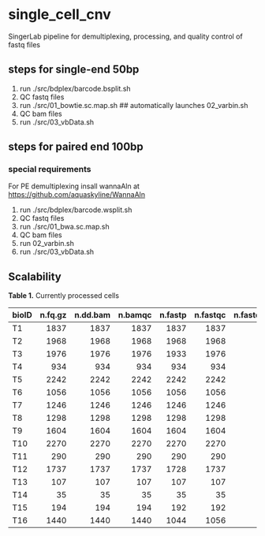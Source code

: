 # single_cell_cnv
SingerLab pipeline for demultiplexing, processing, and quality control of
fastq files

## steps for single-end 50bp
1. run ./src/bdplex/barcode.bsplit.sh
2. QC fastq files
3. run ./src/01_bowtie.sc.map.sh ## automatically launches 02_varbin.sh
4. QC bam files
5. run ./src/03_vbData.sh


## steps for paired end 100bp

### special requirements
For PE demultiplexing insall wannaAln at https://github.com/aquaskyline/WannaAln

1. run ./src/bdplex/barcode.wsplit.sh
2. QC fastq files
3. run ./src/01_bwa.sc.map.sh
4. QC bam files
5. run 02_varbin.sh
6. run ./src/03_vbData.sh


## Scalability
**Table 1.** Currently processed cells

|bioID    | n.fq.gz| n.dd.bam| n.bamqc| n.fastp| n.fastqc| n.fastq_screen| n.flagstat| n.idxstat| n.markdup| n.aln.metrics| n.cycle.metrics| n.dist.metrics| n.preseq.curve| n.presec.extrap| n.stats| n.5k.quantal| n.20k.quantal| n.50k.quantal| n.mapd.qc| n.ploidy| n.5k.cells| n.20k.cells| n.50k.cells|
|:--------|-------:|--------:|-------:|-------:|--------:|--------------:|----------:|---------:|---------:|-------------:|---------------:|--------------:|--------------:|---------------:|-------:|------------:|-------------:|-------------:|---------:|--------:|----------:|-----------:|-----------:|
|T1       |    1837|     1837|    1837|    1837|     1837|           1549|       1837|      1837|      1837|          1837|            1837|           1837|           1837|            1837|    1837|         1837|          1837|          1837|      1837|     1837|       1837|        1837|        1837|
|T2       |    1968|     1968|    1968|    1968|     1968|            619|       1968|      1968|      1968|          1968|            1968|           1968|           1968|            1968|    1968|         1968|          1968|          1968|      1968|     1968|       1968|        1968|        1968|
|T3       |    1976|     1976|    1976|    1933|     1976|            733|       1976|      1976|      1976|          1976|            1976|           1976|           1976|            1976|    1976|         1976|          1976|          1976|      1976|     1976|       1976|        1976|        1976|
|T4       |     934|      934|     934|     934|      934|            852|        934|       934|       934|           934|             934|            934|            934|             934|     934|          934|           934|           934|       934|      934|        934|         934|         934|
|T5       |    2242|     2242|    2242|    2242|     2242|            966|       2242|      2242|      2242|          2242|            2242|           2242|           2242|            2242|    2242|         2242|          2242|          2242|      2242|     2242|       2242|        2242|        2242|
|T6       |    1056|     1056|    1056|    1056|     1056|            576|       1056|      1056|      1056|          1056|            1056|           1056|           1056|            1056|    1056|         1056|          1056|          1056|      1056|     1056|       1056|        1056|        1056|
|T7       |    1246|     1246|    1246|    1246|     1246|            669|       1246|      1246|      1246|          1246|            1246|           1246|           1246|            1246|    1246|         1246|          1246|          1246|      1246|     1246|       1246|        1246|        1246|
|T8       |    1298|     1298|    1298|    1298|     1298|            132|       1298|      1298|      1298|          1298|            1298|           1298|           1298|            1298|    1298|         1298|          1298|          1298|      1298|     1298|       1298|        1298|        1298|
|T9       |    1604|     1604|    1604|    1604|     1604|           1446|       1604|      1604|      1604|          1604|            1604|           1604|           1604|            1604|    1604|         1604|          1604|          1604|      1604|     1604|       1604|        1604|        1604|
|T10      |    2270|     2270|    2270|    2270|     2270|           2212|       2270|      2270|      2270|          2270|            2270|           2270|           2270|            2270|    2270|         2270|          2270|          2270|      2270|     2270|       2270|        2270|        2270|
|T11      |     290|      290|     290|     290|      290|             27|        290|       290|       290|           286|             286|            286|            290|             290|     290|          290|           290|           290|       290|      290|        290|         290|         290|
|T12      |    1737|     1737|    1737|    1728|     1737|            305|       1737|      1737|      1737|          1737|            1737|           1737|           1737|            1737|    1737|         1737|          1737|          1737|      1737|     1737|       1737|        1737|        1737|
|T13      |     107|      107|     107|     107|      107|              0|        107|       107|       107|           107|             107|            107|            107|             107|     107|          107|           107|           107|       107|      107|        107|         107|         107|
|T14      |      35|       35|      35|      35|       35|              0|         35|        35|        35|            35|              35|             35|             35|              35|      35|           35|            35|            35|        35|       35|         35|          35|          35|
|T15      |     194|      194|     194|     192|      192|              0|        194|       194|       194|           193|             193|            193|            194|             194|     194|          194|           194|           194|       194|      194|        194|         194|         194|
|T16      |    1440|     1440|    1440|    1044|     1056|           1052|       1440|      1440|      1440|          1440|            1440|           1440|           1440|            1440|    1440|         1440|          1440|          1440|      1440|     1440|       1440|        1440|        1440|
